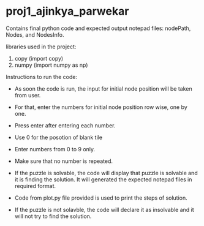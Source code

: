 # proj1_ajinkya_parwekar
Contains final python code and expected output notepad files: nodePath, Nodes, and NodesInfo.

libraries used in the project:
1. copy (import copy)
2. numpy (import numpy as np)

Instructions to run the code:
- As soon the code is run, the input for initial node position will be taken from user.
- For that, enter the numbers for initial node position row wise, one by one.
- Press enter after entering each number.
- Use 0 for the posotion of blank tile
- Enter numbers from 0 to 9 only.
- Make sure that no number is repeated.



- If the puzzle is solvable, the code will display that puzzle is solvable and it is finding the solution. It will generated the expected notepad files in required format.
- Code from plot.py file provided is used to print the steps of solution.
- If the puzzle is not solavble, the code will declare it as insolvable and it will not try to find the solution.
